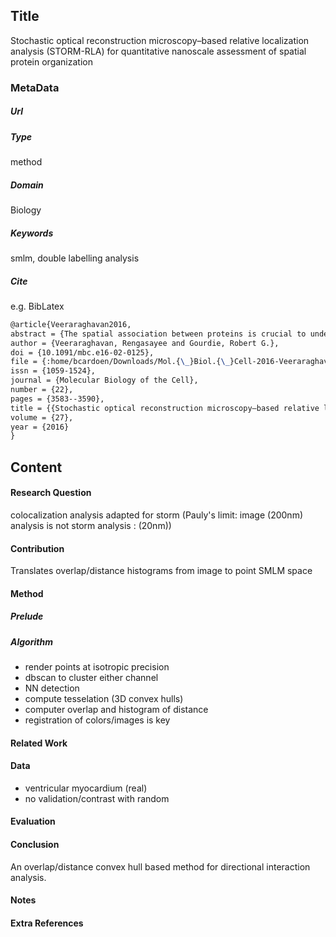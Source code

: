 ## Title
Stochastic optical reconstruction microscopy–based relative localization analysis (STORM-RLA) for quantitative nanoscale assessment of spatial protein organization
### MetaData
##### Url

##### Type
method

##### Domain
Biology

##### Keywords
smlm, double labelling analysis



##### Cite
e.g. BibLatex
```LaTex
@article{Veeraraghavan2016,
abstract = {The spatial association between proteins is crucial to understanding how they function in biological systems. Colocalization analysis of fluorescence microscopy images is widely used to assess this. However, colocalization analysis performed on two-dimensional images with diffraction-limited resolution merely indicates that the proteins are within 200-300 nm of each other in the xy-plane and within 500-700 nm of each other along the z-Axis. Here we demonstrate a novel three-dimensional quantitative analysis applicable to single-molecule positional data: stochastic optical reconstruction microscopy-based relative localization analysis (STORM-RLA). This method offers significant advantages: 1) STORM imaging affords 20-nm resolution in the xy-plane and {\textless}50 nm along the z-Axis; 2) STORM-RLA provides a quantitative assessment of the frequency and degree of overlap between clusters of colabeled proteins; and 3) STORM-RLA also calculates the precise distances between both overlapping and nonoverlapping clusters in three dimensions. Thus STORM-RLA represents a significant advance in the high-Throughput quantitative assessment of the spatial organization of proteins.},
author = {Veeraraghavan, Rengasayee and Gourdie, Robert G.},
doi = {10.1091/mbc.e16-02-0125},
file = {:home/bcardoen/Downloads/Mol.{\_}Biol.{\_}Cell-2016-Veeraraghavan-3583-90.pdf:pdf},
issn = {1059-1524},
journal = {Molecular Biology of the Cell},
number = {22},
pages = {3583--3590},
title = {{Stochastic optical reconstruction microscopy–based relative localization analysis (STORM-RLA) for quantitative nanoscale assessment of spatial protein organization}},
volume = {27},
year = {2016}
}

```
## Content
#### Research Question
colocalization analysis adapted for storm (Pauly's limit: image (200nm) analysis is not storm analysis : (20nm))

#### Contribution
Translates overlap/distance histograms from image to point SMLM space

#### Method
##### Prelude

##### Algorithm
- render points at isotropic precision
- dbscan to cluster either channel
- NN detection
- compute tesselation (3D convex hulls)
- computer overlap and histogram of distance
- registration of colors/images is key

#### Related Work

#### Data
- ventricular myocardium (real)
- no validation/contrast with random

#### Evaluation

#### Conclusion
An overlap/distance convex hull based method for directional interaction analysis.

#### Notes

#### Extra References
